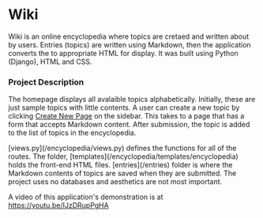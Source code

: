 # Wiki
Wiki is an online encyclopedia where topics are cretaed and written about by users. Entries (topics) are written using Markdown, then the application converts the to
appropriate HTML for display. It was built using Python (Django), HTML and CSS.

### Project Description
The homepage displays all avalaible topics alphabetically. Initially, these are just sample topics with little contents. A user can create a new topic by clicking
[Create New Page](/encyclopedia/templates/encyclopedia/create.html) on the sidebar. This takes to a page that has a form that accepts Markdown content. After submission,
the topic is added to the list of topics in the encyclopedia.

<p>
[views.py](/encyclopedia/views.py) defines the functions for all of the routes. The folder, [templates](/encyclopedia/templates/encyclopedia) holds the front-end HTML
files. [entries](/entries) folder is where the Markdown contents of topics are saved when they are submitted. The project uses no databases and aesthetics are not most
important.
</p>

A video of this application's demonstration is at https://youtu.be/IJzDRupPgHA
